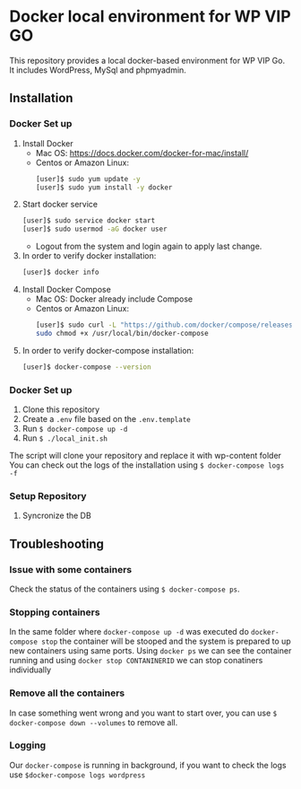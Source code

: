# Docker local environment for WP VIP GO

This repository provides a local docker-based environment for WP VIP Go. It includes WordPress, MySql and phpmyadmin.

## Installation

### Docker Set up
1. Install Docker
    * Mac OS: https://docs.docker.com/docker-for-mac/install/
    * Centos or Amazon Linux:
        ```bash
        [user]$ sudo yum update -y
        [user]$ sudo yum install -y docker
        ```
2. Start docker service
    ```bash
    [user]$ sudo service docker start
    [user]$ sudo usermod -aG docker user
    ```
    * Logout from the system and login again to apply last change.
3. In order to verify docker installation:
    ```bash
    [user]$ docker info
    ```
4. Install Docker Compose
    * Mac OS: Docker already include Compose
    * Centos or Amazon Linux:
        ```bash
        [user]$ sudo curl -L "https://github.com/docker/compose/releases/download/1.22.0/docker-compose-$(uname -s)-$(uname -m)" -o /usr/local/bin/docker-compose
        sudo chmod +x /usr/local/bin/docker-compose
        ```
5. In order to verify docker-compose installation:
    ```bash
    [user]$ docker-compose --version
    ```

### Docker Set up

1. Clone this repository
2. Create a `.env` file based on the `.env.template`
3. Run `$ docker-compose up -d`
4. Run `$ ./local_init.sh`

The script will clone your repository and replace it with wp-content folder
You can check out the logs of the installation using `$ docker-compose logs -f`

### Setup Repository

1. Syncronize the DB

## Troubleshooting

### Issue with some containers
Check the status of the containers using `$ docker-compose ps`.

### Stopping containers
In the same folder where `docker-compose up -d` was executed do `docker-compose stop` the container will be stooped and the system is prepared to up new containers using same ports.
Using `docker ps` we can see the container running and using `docker stop CONTANINERID` we can stop conatiners individually

### Remove all the containers
In case something went wrong and you want to start over, you can use `$ docker-compose down --volumes` to remove all.

### Logging
Our `docker-compose` is running in background, if you want to check the logs use `$docker-compose logs wordpress`

